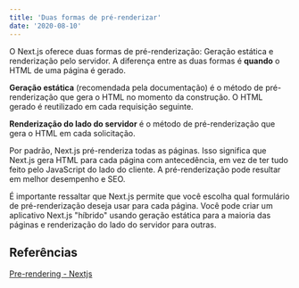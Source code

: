 ```yaml
---
title: 'Duas formas de pré-renderizar'
date: '2020-08-10'
---
```


O Next.js oferece duas formas de pré-renderização: Geração estática e renderização pelo servidor. A diferença entre as duas formas é **quando** o HTML de uma página é gerado.

**Geração estática** (recomendada pela documentação) é o método de pré-renderização que gera o HTML no momento da construção. O HTML gerado é reutilizado em cada requisição seguinte.  

**Renderização do lado do servidor** é o método de pré-renderização que gera o HTML em cada solicitação.

Por padrão, Next.js pré-renderiza todas as páginas. Isso significa que Next.js gera HTML para cada página com antecedência, em vez de ter tudo feito pelo JavaScript do lado do cliente. A pré-renderização pode resultar em melhor desempenho e SEO.

É importante ressaltar que Next.js permite que você escolha qual formulário de pré-renderização deseja usar para cada página. Você pode criar um aplicativo Next.js "híbrido" usando geração estática para a maioria das páginas e renderização do lado do servidor para outras.

## Referências
[Pre-rendering - Nextjs](https://nextjs.org/docs/basic-features/pages#pre-rendering)
